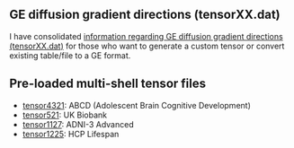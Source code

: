 ## GE diffusion gradient directions (tensorXX.dat)

I have consolidated [information regarding GE diffusion gradient directions (tensorXX.dat)](https://github.com/mr-jaemin/ge-mri/blob/main/doc/GE_tensor.pdf) for those who want to generate a custom tensor or convert existing table/file to a GE format.

## Pre-loaded multi-shell tensor files
- [tensor4321](https://github.com/mr-jaemin/ge-mri/raw/main/tensor/tensor4321.dat): ABCD (Adolescent Brain Cognitive Development)
- [tensor521](https://github.com/mr-jaemin/ge-mri/raw/main/tensor/tensor521.dat): UK Biobank
- [tensor1127](https://github.com/mr-jaemin/ge-mri/raw/main/tensor/tensor1127.dat): ADNI-3 Advanced
- [tensor1225](https://github.com/mr-jaemin/ge-mri/raw/main/tensor/tensor1225.dat): HCP Lifespan
